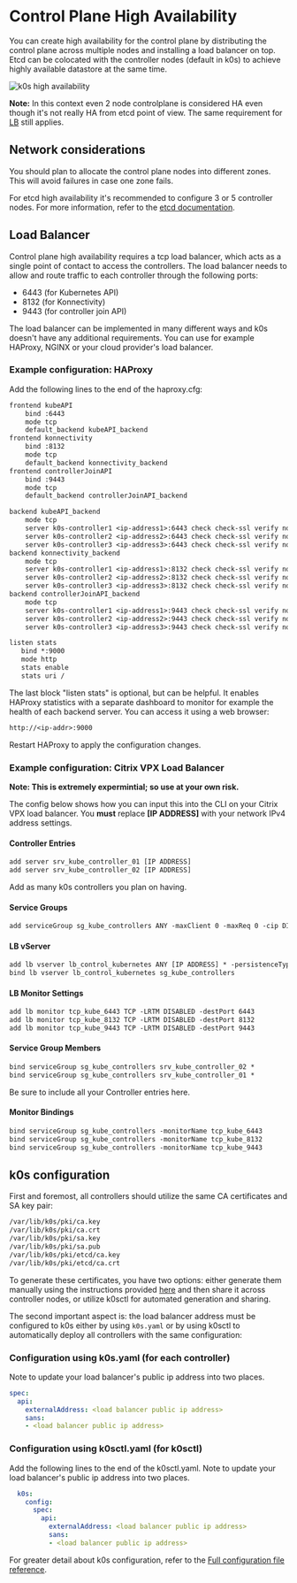 # Control Plane High Availability

You can create high availability for the control plane by distributing the control plane across multiple nodes and installing a load balancer on top. Etcd can be colocated with the controller nodes (default in k0s) to achieve highly available datastore at the same time.

![k0s high availability](img/k0s_high_availability.png)

**Note:** In this context even 2 node controlplane is considered HA even though it's not really HA from etcd point of view. The same requirement for [LB](#load-balancer) still applies.

## Network considerations

You should plan to allocate the control plane nodes into different zones. This will avoid failures in case one zone fails.

For etcd high availability it's recommended to configure 3 or 5 controller nodes. For more information, refer to the [etcd documentation](https://etcd.io/docs/latest/faq/#why-an-odd-number-of-cluster-members).

## Load Balancer

Control plane high availability requires a tcp load balancer, which acts as a single point of contact to access the controllers. The load balancer needs to allow and route traffic to each controller through the following ports:

- 6443 (for Kubernetes API)
- 8132 (for Konnectivity)
- 9443 (for controller join API)

The load balancer can be implemented in many different ways and k0s doesn't have any additional requirements. You can use for example HAProxy, NGINX or your cloud provider's load balancer.

### Example configuration: HAProxy

Add the following lines to the end of the haproxy.cfg:

```txt
frontend kubeAPI
    bind :6443
    mode tcp
    default_backend kubeAPI_backend
frontend konnectivity
    bind :8132
    mode tcp
    default_backend konnectivity_backend
frontend controllerJoinAPI
    bind :9443
    mode tcp
    default_backend controllerJoinAPI_backend

backend kubeAPI_backend
    mode tcp
    server k0s-controller1 <ip-address1>:6443 check check-ssl verify none
    server k0s-controller2 <ip-address2>:6443 check check-ssl verify none
    server k0s-controller3 <ip-address3>:6443 check check-ssl verify none
backend konnectivity_backend
    mode tcp
    server k0s-controller1 <ip-address1>:8132 check check-ssl verify none
    server k0s-controller2 <ip-address2>:8132 check check-ssl verify none
    server k0s-controller3 <ip-address3>:8132 check check-ssl verify none
backend controllerJoinAPI_backend
    mode tcp
    server k0s-controller1 <ip-address1>:9443 check check-ssl verify none
    server k0s-controller2 <ip-address2>:9443 check check-ssl verify none
    server k0s-controller3 <ip-address3>:9443 check check-ssl verify none

listen stats
   bind *:9000
   mode http
   stats enable
   stats uri /
```

The last block "listen stats" is optional, but can be helpful. It enables HAProxy statistics with a separate dashboard to monitor for example the health of each backend server. You can access it using a web browser:

```txt
http://<ip-addr>:9000
```

Restart HAProxy to apply the configuration changes.

### Example configuration: Citrix VPX Load Balancer

**Note: This is extremely expermintial; so use at your own risk.**

The config below shows how you can input this into the CLI on your Citrix VPX load balancer. You **must** replace **[IP ADDRESS]** with your network IPv4 address settings.

#### Controller Entries
```txt
add server srv_kube_controller_01 [IP ADDRESS]
add server srv_kube_controller_02 [IP ADDRESS]
```
Add as many k0s controllers you plan on having.

#### Service Groups
```txt
add serviceGroup sg_kube_controllers ANY -maxClient 0 -maxReq 0 -cip DISABLED -usip NO -useproxyport NO -cltTimeout 120 -svrTimeout 120 -CKA NO -TCPB NO -CMP NO -appflowLog DISABLED
```

#### LB vServer
```txt
add lb vserver lb_control_kubernetes ANY [IP ADDRESS] * -persistenceType NONE -timeout 15 -Listenpolicy "CLIENT.TCP.DSTPORT.EQ(6443)||Client.TCP.DSTPORT.EQ(8132)||Client.TCP.DSTPORT.EQ(9443)" -Listenpriority 1 -cltTimeout 120 -appflowLog DISABLED
bind lb vserver lb_control_kubernetes sg_kube_controllers
```

#### LB Monitor Settings
```txt
add lb monitor tcp_kube_6443 TCP -LRTM DISABLED -destPort 6443
add lb monitor tcp_kube_8132 TCP -LRTM DISABLED -destPort 8132
add lb monitor tcp_kube_9443 TCP -LRTM DISABLED -destPort 9443
```

#### Service Group Members
```txt
bind serviceGroup sg_kube_controllers srv_kube_controller_02 *
bind serviceGroup sg_kube_controllers srv_kube_controller_01 *
```
Be sure to include all your Controller entries here.

#### Monitor Bindings
```txt
bind serviceGroup sg_kube_controllers -monitorName tcp_kube_6443
bind serviceGroup sg_kube_controllers -monitorName tcp_kube_8132
bind serviceGroup sg_kube_controllers -monitorName tcp_kube_9443
```

## k0s configuration

First and foremost, all controllers should utilize the same CA certificates and SA key pair:

```txt
/var/lib/k0s/pki/ca.key
/var/lib/k0s/pki/ca.crt
/var/lib/k0s/pki/sa.key
/var/lib/k0s/pki/sa.pub
/var/lib/k0s/pki/etcd/ca.key
/var/lib/k0s/pki/etcd/ca.crt
```

To generate these certificates, you have two options: either generate them manually using the instructions provided [here](../custom-ca/) and then share it across controller nodes, or utilize k0sctl for automated generation and sharing.

The second important aspect is: the load balancer address must be configured to k0s either by using `k0s.yaml` or by using k0sctl to automatically deploy all controllers with the same configuration:

### Configuration using k0s.yaml (for each controller)

Note to update your load balancer's public ip address into two places.

```yaml
spec:
  api:
    externalAddress: <load balancer public ip address>
    sans:
    - <load balancer public ip address>
```

### Configuration using k0sctl.yaml (for k0sctl)

Add the following lines to the end of the k0sctl.yaml. Note to update your load balancer's public ip address into two places.

```yaml
  k0s:
    config:
      spec:
        api:
          externalAddress: <load balancer public ip address>
          sans:
          - <load balancer public ip address>
```

For greater detail about k0s configuration, refer to the [Full configuration file reference](configuration.md).
